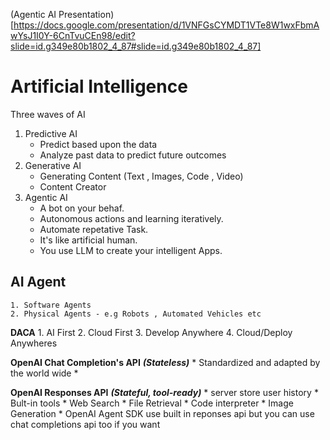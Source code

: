 (Agentic AI Presentation)[https://docs.google.com/presentation/d/1VNFGsCYMDT1VTe8W1wxFbmAwYsJ1I0Y-6CnTvuCEn98/edit?slide=id.g349e80b1802_4_87#slide=id.g349e80b1802_4_87]


# **Artificial Intelligence**

Three waves of AI
1. Predictive AI
    * Predict based upon the data
    * Analyze past data to predict future outcomes
2. Generative AI
    * Generating Content (Text , Images, Code , Video)
    * Content Creator
3. Agentic AI
    * A bot on your behaf.
    * Autonomous actions and learning iteratively.
    * Automate repetative Task.
    * It's like artificial human. 
    * You use LLM to create your intelligent Apps.



## AI Agent 
    1. Software Agents
    2. Physical Agents - e.g Robots , Automated Vehicles etc


**DACA**
    1. AI First
    2. Cloud First
    3. Develop Anywhere
    4. Cloud/Deploy Anywheres



**OpenAI Chat Completion's API** ***(Stateless)***
    * Standardized and adapted by the world wide
    * 

**OpenAI Responses API** ***(Stateful, tool-ready)***
    * server store user history
    * Bult-in tools
        * Web Search
        * File Retrieval
        * Code interpreter
        * Image Generation
    * OpenAI Agent SDK use built in reponses api but you can use chat completions api too if you want


